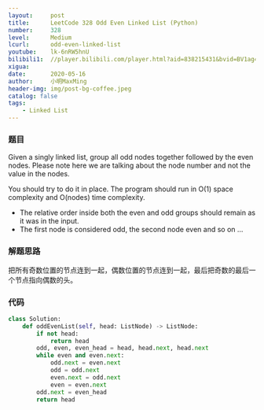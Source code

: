 ```yaml
---
layout:     post
title:      LeetCode 328 Odd Even Linked List (Python)
number:     328
level:      Medium
lcurl:      odd-even-linked-list
youtube:    lk-6nRW5hnU
bilibili1:  //player.bilibili.com/player.html?aid=838215431&bvid=BV1ag4y1B78z&cid=191679254&page=1
xigua:      
date:       2020-05-16
author:     小明MaxMing
header-img: img/post-bg-coffee.jpeg
catalog: false
tags:
    - Linked List
---
```


### 题目

Given a singly linked list, group all odd nodes together followed by the even nodes. Please note here we are talking about the node number and not the value in the nodes.

You should try to do it in place. The program should run in O(1) space complexity and O(nodes) time complexity.

- The relative order inside both the even and odd groups should remain as it was in the input.
- The first node is considered odd, the second node even and so on ...

### 解题思路

把所有奇数位置的节点连到一起，偶数位置的节点连到一起，最后把奇数的最后一个节点指向偶数的头。

### 代码
```python
class Solution:
    def oddEvenList(self, head: ListNode) -> ListNode:
        if not head:
            return head
        odd, even, even_head = head, head.next, head.next
        while even and even.next:
            odd.next = even.next
            odd = odd.next
            even.next = odd.next
            even = even.next
        odd.next = even_head
        return head
```
